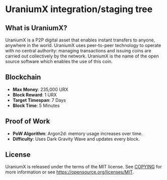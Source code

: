 
<br>
<br>
<br>
<br>
<br>
<br>
<br>
<br>
<br>
<br>
<br>
<br>
<br>
<br>
<br>
<br>
<br>
<br>
<br>
<br>
<br>
<br>
<br>
<br>
<br>
<br>
<br>
<br>
<br>
<br>
<br>
<br>


UraniumX integration/staging tree
==================================

What is UraniumX?
--------------------
UraniumX is a P2P digital asset that enables instant transfers to anyone, anywhere 
in the world.  UraniumX uses peer-to-peer technology to operate with no central 
authority: managing transactions and issuing coins are carried out collectively 
by the network. UraniumX is the name of the open source software which enables 
the use of this coin.

Blockchain
----------
- **Max Money**: 235,000 URX
- **Block Reward**: 1 URX
- **Target Timespan**: 7 Days
- **Block Time**: 5 Minutes

Proof of Work
-------------
- **PoW Algorithm**: Argon2d: memory usage increases over time.
- **Difficulty**: Uses Dark Gravity Wave and updates every block.

License
-------
UraniumX is released under the terms of the MIT license. See 
[COPYING](COPYING) for more information or see https://opensource.org/licenses/MIT.
